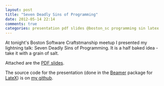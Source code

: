 ```yaml
---
layout: post
title: "Seven Deadly Sins of Programming"
date: 2012-05-14 22:14
comments: true
categories: presentation pdf slides @boston_sc programming sin latex
---
```


At tonight's Boston Software Craftstmanship meetup I presented my lightning
talk: Seven Deadly Sins of Programming. It is a half baked idea - take it with
a grain of salt.

Attached are the [PDF slides][slides].

The source code for the presentation (done in the [Beamer][] package for
[LateX][latex]) is on [my github][github].

[slides]: assets/deadlysins.pdf
[Beamer]: http://en.wikipedia.org/wiki/Beamer_(LaTeX)
[latex]: http://www.latex-project.org/
[github]: https://github.com/verdammelt/SevenDeadlySins
